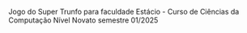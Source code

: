 Jogo do Super Trunfo para faculdade Estácio - Curso de Ciências da Computação
Nível Novato
semestre 01/2025
